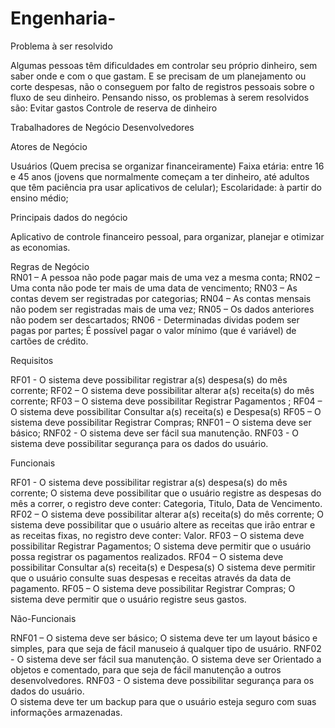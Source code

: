 # Engenharia-

Problema à ser resolvido 

Algumas pessoas têm dificuldades em controlar seu próprio dinheiro, sem saber onde e com o que gastam. E se precisam de um planejamento ou corte despesas, não o conseguem por falto de registros pessoais sobre o fluxo de seu dinheiro. Pensando nisso, os problemas à serem resolvidos são: 
Evitar gastos 
Controle de reserva de dinheiro 

Trabalhadores de Negócio 
Desenvolvedores  
 
Atores de Negócio 

Usuários (Quem precisa se organizar financeiramente) 
Faixa etária: entre 16 e 45 anos (jovens que normalmente começam a ter dinheiro, até adultos que têm paciência pra usar aplicativos de celular); 
Escolaridade: à partir do ensino médio; 
 
Principais dados do negócio

Aplicativo de controle financeiro pessoal, para organizar, planejar e otimizar as economias. 

Regras de Negócio  
RN01 –  A pessoa não pode pagar mais de uma vez a mesma conta; 
RN02 – Uma conta não pode ter mais de uma data de vencimento; 
RN03 – As contas devem ser registradas por categorias; 
RN04 – As contas mensais não podem ser registradas mais de uma vez; 
RN05 – Os dados anteriores não podem ser descartados; 
RN06 - Determinadas dividas podem ser pagas por partes; 
É possível pagar o valor mínimo (que é variável) de cartões de crédito. 
 
Requisitos  

RF01 - O sistema deve possibilitar registrar a(s) despesa(s) do mês corrente; 
RF02 – O sistema deve possibilitar alterar a(s) receita(s) do mês corrente; 
RF03 – O sistema deve possibilitar Registrar Pagamentos ; 
RF04 – O sistema deve possibilitar Consultar a(s) receita(s) e Despesa(s) 
RF05 – O sistema deve possibilitar Registrar  Compras; 
RNF01 – O sistema deve ser básico; 
RNF02 -  O sistema deve ser fácil sua manutenção. 
RNF03 - O sistema deve possibilitar segurança para os dados do usuário.  
 
 
Funcionais 

RF01 - O sistema deve possibilitar registrar a(s) despesa(s) do mês corrente; 
O sistema deve possibilitar que o usuário registre as despesas do mês a correr, o registro deve conter:  Categoria, Titulo, Data de Vencimento. 
RF02 – O sistema deve possibilitar alterar a(s) receita(s) do mês corrente; 
O sistema deve possibilitar que o usuário altere as receitas que irão entrar e as receitas fixas, no registro deve conter: Valor. 
RF03 – O sistema deve possibilitar Registrar Pagamentos; 
O sistema deve permitir que o usuário possa registrar os pagamentos realizados. 
RF04 – O sistema deve possibilitar Consultar a(s) receita(s) e Despesa(s) 
O sistema deve permitir que o usuário consulte suas despesas e receitas através  da data de pagamento. 
RF05 – O sistema deve possibilitar Registrar  Compras; 
O sistema deve permitir que o usuário registre seus gastos. 
 
Não-Funcionais 

RNF01 – O sistema deve ser básico; 
O sistema deve ter um layout básico e simples, para que seja de fácil manuseio á qualquer tipo de usuário. 
RNF02 -  O sistema deve ser fácil sua manutenção. 
O sistema deve ser Orientado a objetos e comentado, para que seja de fácil manutenção a outros desenvolvedores. 
RNF03 - O sistema deve possibilitar segurança para os dados do usuário.  
O sistema deve ter um backup para que o usuário esteja seguro com suas informações armazenadas. 
